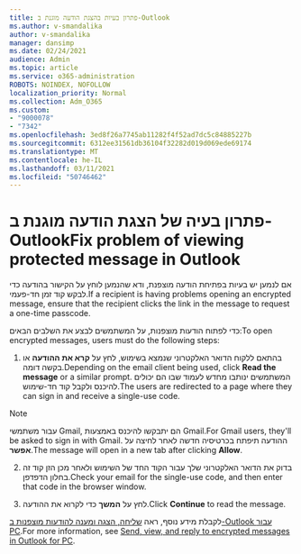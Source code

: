 ```yaml
---
title: פתרון בעיות בהצגת הודעה מוגנת ב-Outlook
ms.author: v-smandalika
author: v-smandalika
manager: dansimp
ms.date: 02/24/2021
audience: Admin
ms.topic: article
ms.service: o365-administration
ROBOTS: NOINDEX, NOFOLLOW
localization_priority: Normal
ms.collection: Adm_O365
ms.custom:
- "9000078"
- "7342"
ms.openlocfilehash: 3ed8f26a7745ab11282f4f52ad7dc5c84885227b
ms.sourcegitcommit: 6312ee31561db36104f32282d019d069ede69174
ms.translationtype: MT
ms.contentlocale: he-IL
ms.lasthandoff: 03/11/2021
ms.locfileid: "50746462"
---
```

# <a name="fix-problem-of-viewing-protected-message-in-outlook"></a><span data-ttu-id="93276-102">פתרון בעיה של הצגת הודעה מוגנת ב-Outlook</span><span class="sxs-lookup"><span data-stu-id="93276-102">Fix problem of viewing protected message in Outlook</span></span>

<span data-ttu-id="93276-103">אם לנמען יש בעיות בפתיחת הודעה מוצפנת, ודא שהנמען לוחץ על הקישור בהודעה כדי לבקש קוד זמן חד-פעמי.</span><span class="sxs-lookup"><span data-stu-id="93276-103">If a recipient is having problems opening an encrypted message, ensure that the recipient clicks the link in the message to request a one-time passcode.</span></span>

<span data-ttu-id="93276-104">כדי לפתוח הודעות מוצפנות, על המשתמשים לבצע את השלבים הבאים:</span><span class="sxs-lookup"><span data-stu-id="93276-104">To open encrypted messages, users must do the following steps:</span></span>

1. <span data-ttu-id="93276-105">בהתאם ללקוח הדואר האלקטרוני שנמצא בשימוש, לחץ על **קרא את ההודעה** או בקשה דומה.</span><span class="sxs-lookup"><span data-stu-id="93276-105">Depending on the email client being used, click **Read the message** or a similar prompt.</span></span> <span data-ttu-id="93276-106">המשתמשים ינותבו מחדש לעמוד שבו הם יכולים להיכנס ולקבל קוד חד-שימוש.</span><span class="sxs-lookup"><span data-stu-id="93276-106">The users are redirected to a page where they can sign in and receive a single-use code.</span></span>

> [!NOTE]
> <span data-ttu-id="93276-107">עבור משתמשי Gmail, הם יתבקשו להיכנס באמצעות Gmail.</span><span class="sxs-lookup"><span data-stu-id="93276-107">For Gmail users, they'll be asked to sign in with Gmail.</span></span> <span data-ttu-id="93276-108">ההודעה תיפתח בכרטיסיה חדשה לאחר לחיצה על **אפשר**.</span><span class="sxs-lookup"><span data-stu-id="93276-108">The message will open in a new tab after clicking **Allow**.</span></span>

2. <span data-ttu-id="93276-109">בדוק את הדואר האלקטרוני שלך עבור הקוד החד של השימוש ולאחר מכן הזן קוד זה בחלון הדפדפן.</span><span class="sxs-lookup"><span data-stu-id="93276-109">Check your email for the single-use code, and then enter that code in the browser window.</span></span>

3. <span data-ttu-id="93276-110">לחץ על **המשך** כדי לקרוא את ההודעה.</span><span class="sxs-lookup"><span data-stu-id="93276-110">Click **Continue** to read the message.</span></span>

<span data-ttu-id="93276-111">לקבלת מידע נוסף, ראה [שליחה, הצגה ומענה להודעות מוצפנות ב-Outlook עבור PC](https://support.microsoft.com/topic/send-view-and-reply-to-encrypted-messages-in-outlook-for-pc-eaa43495-9bbb-4fca-922a-df90dee51980).</span><span class="sxs-lookup"><span data-stu-id="93276-111">For more information, see [Send, view, and reply to encrypted messages in Outlook for PC](https://support.microsoft.com/topic/send-view-and-reply-to-encrypted-messages-in-outlook-for-pc-eaa43495-9bbb-4fca-922a-df90dee51980).</span></span>


